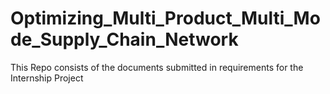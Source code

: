 # Optimizing_Multi_Product_Multi_Mode_Supply_Chain_Network
 This Repo consists of the documents submitted in requirements for the Internship Project
